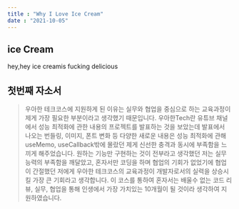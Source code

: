 ```yaml
---
title : "Why I Love Ice Cream"
date : "2021-10-05"
---
```



## ice Cream

hey,hey ice creamis fucking delicious

## 첫번째 자소서

>우아한 테크코스에 지원하게 된 이유는 실무와 협업을 중심으로 하는 교육과정이 제게 가장 필요한 부분이라고 생각했기 때문입니다. 우아한Tech란 유튜브 채널에서 성능 최적화에 관한 내용의 프로젝트를 발표하는 것을 보았는데 발표에서 나오는 번들링, 이미지, 폰트 변화 등 다양한 새로운 내용은 성능 최적화에 관해 useMemo, useCallback밖에 몰랐던 제게 신선한 충격과 동시에 부족함을 느끼게 해주었습니다. 원하는 기능만 구현하는 것이 전부라고 생각했던 저는 실무능력의 부족함을 깨달았고, 혼자서만 코딩을 하며 협업의 기회가 없었기에 협업이 간절했던 저에게 우아한 테크코스의 교육과정이 개발자로서의 실력을 상승시킬 가장 큰 기회라고 생각합니다. 이 코스를 통하여 혼자서는 배울수 없는 코드 리뷰, 실무, 협업을 통해 인생에서 가장 가치있는 10개월이 될 것이라 생각하여 지원하였습니다. 